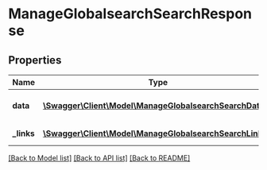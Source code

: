 # ManageGlobalsearchSearchResponse

## Properties
Name | Type | Description | Notes
------------ | ------------- | ------------- | -------------
**data** | [**\Swagger\Client\Model\ManageGlobalsearchSearchData[]**](ManageGlobalsearchSearchData.md) | List of all retrieved comments | 
**_links** | [**\Swagger\Client\Model\ManageGlobalsearchSearchLinks[]**](ManageGlobalsearchSearchLinks.md) | Links to pages | 

[[Back to Model list]](../README.md#documentation-for-models) [[Back to API list]](../README.md#documentation-for-api-endpoints) [[Back to README]](../README.md)


